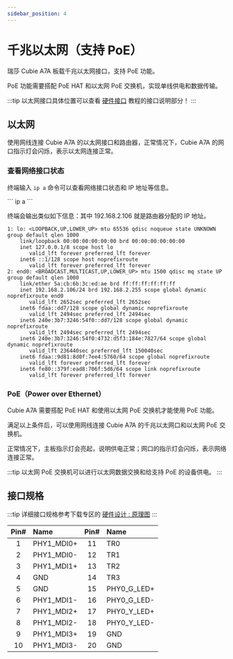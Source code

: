 ```yaml
---
sidebar_position: 4
---
```


# 千兆以太网（支持 PoE）

瑞莎 Cubie A7A 板载千兆以太网接口，支持 PoE 功能。

PoE 功能需要搭配 PoE HAT 和以太网 PoE 交换机，实现单线供电和数据传输。

:::tip
以太网接口具体位置可以查看 [硬件接口](./hardware-info) 教程的接口说明部分！
:::

## 以太网

使用网线连接 Cubie A7A 的以太网接口和路由器，正常情况下，Cubie A7A 的网口指示灯会闪烁，表示以太网连接正常。

### 查看网络接口状态

终端输入 `ip a` 命令可以查看网络接口状态和 IP 地址等信息。

<NewCodeBlock tip="radxa@cubie-a7a$" type="device">
```
ip a
```
</NewCodeBlock>

终端会输出类似如下信息：其中 192.168.2.106 就是路由器分配的 IP 地址。

```
1: lo: <LOOPBACK,UP,LOWER_UP> mtu 65536 qdisc noqueue state UNKNOWN group default qlen 1000
    link/loopback 00:00:00:00:00:00 brd 00:00:00:00:00:00
    inet 127.0.0.1/8 scope host lo
       valid_lft forever preferred_lft forever
    inet6 ::1/128 scope host noprefixroute
       valid_lft forever preferred_lft forever
2: end0: <BROADCAST,MULTICAST,UP,LOWER_UP> mtu 1500 qdisc mq state UP group default qlen 1000
    link/ether 5a:cb:6b:3c:ed:ae brd ff:ff:ff:ff:ff:ff
    inet 192.168.2.106/24 brd 192.168.2.255 scope global dynamic noprefixroute end0
       valid_lft 2652sec preferred_lft 2652sec
    inet6 fdaa::dd7/128 scope global dynamic noprefixroute
       valid_lft 2494sec preferred_lft 2494sec
    inet6 240e:3b7:3246:54f0::dd7/128 scope global dynamic noprefixroute
       valid_lft 2494sec preferred_lft 2494sec
    inet6 240e:3b7:3246:54f0:4732:d5f3:184e:7827/64 scope global dynamic noprefixroute
       valid_lft 236440sec preferred_lft 150040sec
    inet6 fdaa::9d81:8d0f:7ee4:5760/64 scope global noprefixroute
       valid_lft forever preferred_lft forever
    inet6 fe80::379f:ead8:706f:5d6/64 scope link noprefixroute
       valid_lft forever preferred_lft forever
```

### PoE（Power over Ethernet）

Cubie A7A 需要搭配 PoE HAT 和使用以太网 PoE 交换机才能使用 PoE 功能。

满足以上条件后，可以使用网线连接 Cubie A7A 的千兆以太网口和以太网 PoE 交换机。

正常情况下，主板指示灯会亮起，说明供电正常；网口的指示灯会闪烁，表示网络连接正常。

:::tip
以太网 PoE 交换机可以进行以太网数据交换和给支持 PoE 的设备供电。
:::

## 接口规格

:::tip
详细接口规格参考下载专区的 [硬件设计 : 原理图](../download)
:::

| Pin# | Name       | Pin# | Name        |
| :--: | :--------- | :--: | :---------- |
|  1   | PHY1_MDI0+ |  11  | TR0         |
|  2   | PHY1_MDI0- |  12  | TR1         |
|  3   | PHY1_MDI1+ |  13  | TR2         |
|  4   | GND        |  14  | TR3         |
|  5   | GND        |  15  | PHY0_G_LED+ |
|  6   | PHY1_MDI1- |  16  | PHY0_G_LED- |
|  7   | PHY1_MDI2+ |  17  | PHY0_Y_LED+ |
|  8   | PHY1_MDI2- |  18  | PHY0_Y_LED- |
|  9   | PHY1_MDI3+ |  19  | GND         |
|  10  | PHY1_MDI3- |  20  | GND         |
